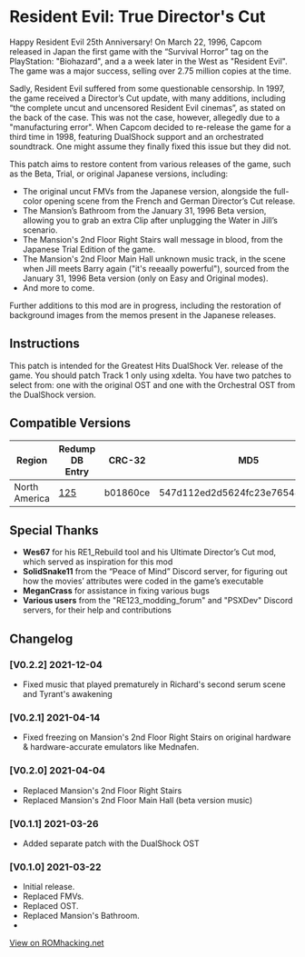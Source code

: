 # Resident Evil: True Director's Cut

Happy Resident Evil 25th Anniversary! On March 22, 1996, Capcom released in Japan the first game with the “Survival Horror” tag on the PlayStation: "Biohazard", and a a week later in the West as "Resident Evil". The game was a major success, selling over 2.75 million copies at the time.

Sadly, Resident Evil suffered from some questionable censorship. In 1997, the game received a Director’s Cut update, with many additions, including “the complete uncut and uncensored Resident Evil cinemas”, as stated on the back of the case. This was not the case, however, allegedly due to a "manufacturing error". When Capcom decided to re-release the game for a third time in 1998, featuring DualShock support and an orchestrated soundtrack. One might assume they finally fixed this issue but they did not.

This patch aims to restore content from various releases of the game, such as the Beta, Trial, or original Japanese versions, including:
- The original uncut FMVs from the Japanese version, alongside the full-color opening scene from the French and German Director’s Cut release.
- The Mansion’s Bathroom from the January 31, 1996 Beta version, allowing you to grab an extra Clip after unplugging the Water in Jill’s scenario.
- The Mansion's 2nd Floor Right Stairs wall message in blood, from the Japanese Trial Edition of the game.
- The Mansion's 2nd Floor Main Hall unknown music track, in the scene when Jill meets Barry again ("it's reeaally powerful"), sourced from the January 31, 1996 Beta version (only on Easy and Original modes).
- And more to come.

Further additions to this mod are in progress, including the restoration of background images from the memos present in the Japanese releases.

## Instructions
This patch is intended for the Greatest Hits DualShock Ver. release of the game. You should patch Track 1 only using xdelta. You have two patches to select from: one with the original OST and one with the Orchestral OST from the DualShock version.

## Compatible Versions
| Region            | Redump DB Entry | CRC-32   | MD5                                  | SHA-1                                      |
|------------------|------------|---------|--------------------------------------|-------------------------------------------|
| North America  | [125](http://redump.org/disc/125/) | b01860ce | 547d112ed2d5624fc23e765485f061bc | 08fbc01ae9c3d47aa93d2a99d69fa67a54e4982b |

## Special Thanks
- **Wes67** for his RE1_Rebuild tool and his Ultimate Director’s Cut mod, which served as inspiration for this mod
- **SolidSnake11** from the “Peace of Mind” Discord server, for figuring out how the movies’ attributes were coded in the game’s executable
- **MeganCrass** for assistance in fixing various bugs
- **Various users** from the "RE123_modding_forum" and "PSXDev" Discord servers, for their help and contributions

## Changelog
### [V0.2.2] 2021-12-04
- Fixed music that played prematurely in Richard's second serum scene and Tyrant's awakening

### [V0.2.1] 2021-04-14
- Fixed freezing on Mansion's 2nd Floor Right Stairs on original hardware & hardware-accurate emulators like Mednafen.

### [V0.2.0] 2021-04-04
- Replaced Mansion's 2nd Floor Right Stairs
- Replaced Mansion's 2nd Floor Main Hall (beta version music)

### [V0.1.1] 2021-03-26
- Added separate patch with the DualShock OST

### [V0.1.0] 2021-03-22
- Initial release.
- Replaced FMVs.
- Replaced OST.
- Replaced Mansion's Bathroom.
- 
[View on ROMhacking.net](https://www.romhacking.net/hacks/5837/)

